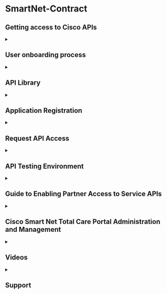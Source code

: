 # SmartNet-Contract

## Getting access to Cisco APIs 


<details>
<summary><h2>User onboarding process</h2></summary>

**Overview**

Cisco Services APIs are available only to Cisco Smart Net Total Care (SNTC) (https://www.cisco.com/c/m/en_us/customer-experience/support/smart-net-total-care.html) customers and their designated SNTC reseller Partners. Access is gated through a role-based process administered by the customer organization via the Cisco Services Access Management tool (https://cdceb.cloudapps.cisco.com/csam).

**API users accounts**

Specific registered Cisco.com user accounts (representing the application developer)(https://identity.cisco.com/ui/tenants/global/v1.0/enrollment-ui) are granted access to the Services APIs on behalf of a customer. These API users are then empowered to register unique application integration instances, generate API tokens, and start making API requests to retrieve a customer's service data.

An API user can be either:

**A customer user** - an internal developer who is a member of the customer's organization, previously onboarded to the customer's SNTC portal by the org's Delegated Administrator (DA).
  
**What's a delegated administrator?**

Note: This question is only applicable for Party-based APIs (example PSS API, EF API).
Cisco Service Access Management (CSAM) enables external partners to self-administer role-based user access to various Cisco Service programs. Self-administration is based upon the concept of delegated administration. Access is first granted, by Cisco, to one trusted person at the Customer or Partner Company, who then assumes responsibility for assigning access privileges to the rest of the users at their company.

You may already be using some other tool or process to manage CCO IDs for your users; however, CSAM is needed to perform these additional tasks before gaining access to the API Console:
•Associating user(s) to a party
•Assigning user(s) a role on the API Console

**A partner user** - an external/non-customer developer, whose Cisco.com ID is a member of a SNTC Cisco reseller partner organization. The partner organization must have at least one valid SNTC contract with the delegating customer's organization.

**Granting API access**

The customer SNTC Delagated Administrator grants API access to an API user via the Cisco Services Access Management Tool.

The steps vary slightly for customer vs. partner users:

Granting API access for customer users - https://www.cisco.com/c/dam/en/us/support/docs/services/sntc/Guide-to-Assigning-Customer-API-Roles.pdf

Granting API access for partners users - https://www.cisco.com/c/dam/en/us/support/docs/services/sntc/Guide-to-Assigning-API-Role.pdf

Once the onboarding process is complete, the API user can access the Cisco API Developer Portal to register an application with one-or-more of the Services APIs.

- https://developer.cisco.com/docs/service-apis/#!user-onboarding-process/user-onboarding-process

**Guide**

- https://www.cisco.com/c/en/us/support/docs/services/sntc/onboarding_guide.html

</details>


<details>
<summary><h2>API Library</h2></summary>
  
## Contracts and Coverage
The Contracts API provides details about the contracts associated to the devices in a customer’s inventory. The Coverage API provides a list of all devices that are covered under the selected Cisco Contract number. If a device is not covered by a partner invoking the API, then information like contract number and other related API attributes are marked “confidential”.

## Features
The Contracts API provides the following features:

Supports RESTful interface, using a RAML definition file.
Supports JSON data format
Includes web services that return:
Contracts owned by customers or partners
Devices that are covered by a Cisco Service contract belonging to the customer or partner.
Devices in the inventory that are not covered by Cisco Service contract.  
  
## Contract Details
The contract details API returns details about specific contracts owned by customers or partners for devices in the customer’s inventory.
This API supports filtering, pagination, sorting and chunked transfer encoding. For more information, see General API Feature section for examples and features that allow you to optimize and manipulate the response.

### API URL
GET : https://apx.cisco.com/cs/api/v1/contracts/contract-details  
  
### Sample Request
https://apx.cisco.com/cs/api/v1/contracts/contract-details?customerId=1234

### Sample JSON Response
  
![image](https://user-images.githubusercontent.com/9085386/206316741-dc513793-a4fe-4f4e-bcc0-1b4d3cfabd22.png)
  
  
  
## Product Alerts
Product Alerts API provides information on the latest product alerts for a given partner/customer/inventory. The End of Life (EoL) service provides access to Cisco EoL product data. Customers and partners can request Cisco EoL product information for both hardware and software using a combination of input parameters. The Field Notice and Security Advisory API provides information on hardware and software issues involving Cisco products.

Features
The Cisco Product Information API provides the following features:

Supports RESTful interface, using a RAML definition file.
Supports JSON data format
Includes web services that return:
Field Notice information for a specific device or set of devicess.
Field Notice Bulletin details associated with a field notice.
Hardware End of Life details for a specific hardware device or set of devices.
Hardware Bulletins detail for the associated hardware device.
Security Vulnerability information including the Common Vulnerability and Exposure (CVE) identifiers and Common Vulnerability Scoring System (CVSS) for devices associated with customer ID.
Security Advisory bulletins detail for one or more security advisory IDs associated with the devices.
System Software End of Life details for a specific hardware device or set of devices.
System Software End of Life Bulletins detail for device(s) in the customer’s inventory

## Hardware End Of Life API
The Hardware End-of-Life API retrieves end of life details for a specific hardware device. All request parameters are optional other than “customerId”.

If "neInstanceId" is not provided in the request, the response will contain end of life information for all devices in the customer’s inventory.

This API supports filtering, pagination, sorting and chunked transfer encoding. For more information, see the General API Feature section for examples and features that allow you to optimize and manipulate the response.

###  API URL
GET : https://apx.cisco.com/cs/api/v1/product-alerts/hardware-eol
  
### Sample Request
https://apx.cisco.com/cs/api/v1/product-alerts/hardware-eol?customerId=1234

### Sample JSON Response  
  
![image](https://user-images.githubusercontent.com/9085386/206313991-0887a468-63d9-45dd-98ed-25c008dd28f7.png)
  

**More EOL APIs**
- https://developer.cisco.com/docs/service-apis/#!product-alerts/features
  
### EoX API (End of Life)

- https://developer.cisco.com/docs/support-apis/#!eox
  

## Security Advisory API

The PSIRT API returns security vulnerability information including the Common Vulnerability and Exposure (CVE) identifiers and Common Vulnerability Scoring System (CVSS) for devices associated with customer ID. All request parameters are optional other than “customerId”.

If device ID is not provided in the request, the response will contain security advisory information for all device IDs associated with the customer.

This API supports filtering, pagination, sorting and chunked transfer encoding. For more information, see the General API Feature section for examples and features that allow you to optimize and manipulate the response.

### API URL
GET : https://apx.cisco.com/cs/api/v1/product-alerts/security-advisories
  
### Sample Request
https://apx.cisco.com/cs/api/v1/product-alerts/security-advisories?customerId=1234

### Sample JSON Response
  
![image](https://user-images.githubusercontent.com/9085386/206314708-bc48747d-1109-400c-af2f-3d0781e573c7.png)

**More Security APIs**
- https://developer.cisco.com/docs/service-apis/#!product-alerts/features
  

## Software End Of Life
  
The Software End-of-Life API returns system software end of life details for a specific hardware device. All request parameters are optional other than “customerId”.

If "neInstanceId" is not provided in the request, the response will contain software end of life information for all devices in the inventory of the specified customer.

This API supports filtering, pagination, sorting and chunked transfer encoding. For more information, see the General API Feature section for examples and features that allow you to optimize and manipulate the response.

### API URL
GET : https://apx.cisco.com/cs/api/v1/product-alerts/software-eol  
  
### Sample Request
https://apx.cisco.com/cs/api/v1/product-alerts/software-eol?customerId=1234

### Sample JSON Response  
  
![image](https://user-images.githubusercontent.com/9085386/206315596-127555a2-7a58-44f2-8e55-e0a31f84c8f6.png)
  
  
</details>

<details>
<summary><h2>Application Registration</h2></summary>

Registering an application with the Cisco API Developer Portal generates all the details needed to successfully complete the authentication sequence.

Support APIs applications require an API "access token" in order to authenticate each individual API request. To generate such an access token (typically performed upon startup, or just prior to accessing the API), the application performs an OAuth2 client credentials grant flow. Registering an application with the Cisco API Console generates all the details needed to successfully complete the authentication sequence.

Regarding application registrations:

API users can register multiple applications.

A single application registration can be configured to access one-or-more of the individual Support APIs.

Each registration represents the identity/role/access/permissions of the API user that created it, with regards to any customer data.

Registering an application generates a set of credentials - the Client ID and Client Secret - which are submitted in the OAuth2 authentication request.

These credentials are secrets unique to the registered application, and must be carefully protected, just as a username/password would be. They do not expire, however they can be revoked/regenerated in the API Console by the API user if they are ever compromised (this will likely require re-populating the ID/secret into the runtime configuration of any apps using the old set of secrets.)

- https://developer.cisco.com/docs/support-apis/#!application-registration/application-registration

## Oauth2 Instructions

- https://apiconsole.cisco.com/docs/read/overview/Oauth_20_Topics
  
- https://tools.ietf.org/html/rfc6749  

</details>

<details>
<summary><h2>Request API Access</h2></summary>

1. Go to Developer portal
https://anypoint.mulesoft.com/apiplatform/apx#/portals/organizations/ca3d7533-cd1f-4072-911c-70990d0b7804/apis/86204954/versions/6553043

2. Search for API choosen from API Library

![image](https://user-images.githubusercontent.com/9085386/206319964-fe918ff7-b06f-42b7-a9fb-00cc43b580cb.png)

3. Choose API that matches your request
  
![image](https://user-images.githubusercontent.com/9085386/206320245-f5372102-f4ed-469c-9bc3-18dbf91a2708.png)
  
4. Request API Access
  
![image](https://user-images.githubusercontent.com/9085386/206320531-38e169fc-77c5-4cd7-a0c9-c99f1572f2f9.png)
  
<br>
  
![image](https://user-images.githubusercontent.com/9085386/206320951-6500058d-fca2-490d-94df-a23888f8facb.png)
  
<br>
  
![image](https://user-images.githubusercontent.com/9085386/206321110-92aed4b0-5d65-45b2-8f16-084a4297719c.png)
  
<br>

5. Verify API
  
<br>
  
![image](https://user-images.githubusercontent.com/9085386/206321420-c2c6a2e9-cb8e-4aba-93f8-02ff855485fa.png)
  
  
</details> 
  

<details>
<summary><h2>API Testing Environment</h2></summary>
  
How do I run and test the "HelloWorld" API on the Cisco env using OAuth 2.0?

The Hello API is a RESTful API built specifically to serve as the starting point for learning how to interact with APIs that are securely exposed through Cisco's API Console. APIs are protected using OAuth 2.0 standard. There are 3 steps involved to make a successful API call.

Step 1: Register an Application to use the HelloWorld API
Please refer to “How do I register an application for APIs?” (above)

Step 2: Generate an Access Token
Please refer to https://apiconsole.cisco.com/files/Token_Access.pdf
Access tokens can be generated using this OAuth 2.0 Spec guide (token developer guide) based on the grant type you choose. Every Access Token is valid for 60 min. After 60 min the application will have to request a new access token.

Step 3: Make an API request
Make a https GET request to https://api.cisco.com/hello and Pass the Access Token from Step 2 as part of the Request header; e.g., Authorization: Bearer
Functionally, the API concatenates the string "hello" to the single path parameter passed. If no path parameter is passed, it simply echoes back "Hello World".  
  
</details>
  
<details>
<summary><h2>Guide to Enabling Partner Access to Service APIs</h2></summary>
<br>
- https://www.cisco.com/c/dam/en/us/support/docs/services/sntc/Guide-to-Assigning-Customer-API-Roles.pdf

</details>

<details>
<summary><h2>Cisco Smart Net Total Care Portal Administration and Management</h2></summary>

## Manage Portal Access

A customer administrator can grant or remove access to specific types of information, capabilities, and inventories and segments on a user-by-user basis. Complete these steps in order to control these rights:

Log into the Smart Net Total Care portal.
From the Admin dashboard, click in order to maximize the Users pane.
Choose the user from the list.
Select Actions > Manage Access.
Check or uncheck the items that are listed in order to control access. These are the available options:
Information:
Product alerts
Device configuration
LOA privilege information (only available for CBR Administrator or CBR User)
Service API Access (only available for CBR Administrator)
Capabilities:
Service Coverage Management
Alert Management
Update Device Site Information
You can also control access to individual inventory or segment installed base data.
Click Confirm in order to save your selections. The user should experience the new permissions upon their next login to the portal.

## Request Partner Delegated Administrator (For Partners Only)
Partners selling Smart Net Total Care who access the portal to support their customers or who use SNTC for their own Partner company need to ensure the Partner company has a DA assigned. This allows them to manage Partner users and be granted access to their customers' data in the SNTC portal in a Cisco Branded Reseller (CBR) role (either as a CBR Administrator or CBR User).

Complete these steps in order to assign a DA for your partner company:

Login to the Partner Self-Service tool with your CCO ID.
Click View Profile to see a list of administrators for your partner company
Select one administrator to nominate as the Delegated Admin.
Send an email to sntc-support@cisco.com to nominate your partner admin as the Delegated Admin.
(If the partner is in the China region send the email to chinese-tac@cisco.com)
Subject line: Partner Delegated Administrator Setup Request
Content: Provide the CCO ID, company name, and email address of your nominee and the SNTC contract # of the customer for which you will have a CBR role in the portal
Cisco will setup the Delegated Admin for your partner company and send an email notifying that they have been nominated to become the DA. The email provides a link to accept the Terms and Conditions which they must click to Accept.

The DA can then follow the steps to Add New Users to the Portal and Assign Roles including nominate another user from their partner company as a DA. Once users are associated with the partner company, customers can then follow steps to Add Partners to the Portal and Assign Roles. A customer can also grant their Partner CBR Admin the right to add other partner users to the portal on their own. Follow the steps to give CBR Administrator Rights to Add Partner Users.

</details>


<details>
<summary><h2>Videos</h2></summary>

- https://www.cisco.com/c/en/us/support/services/sntc-portal/video-resources.html?videoId=5384974006001

</details>


<details>
<summary><h2>Support</h2></summary>

- https://apiconsole.cisco.com/Support  

- For Onboarding support questions please contact partner-integrations@cisco.com.

- For Production support questions please follow the instructions at https://www.cisco.com/E-Learning/gbo-ccw/cdc_bulk/Cisco_Commerce_Misc/B2B_Support.pdf to open a case.

> Note: Partner Onboarding Environment (POE) is the recommended environment to test your solution. DO NOT TEST in CISCO’s PRODUCTION ENVIRONMENT. A subset of your production data has been provisioned in this test environment for your convenience. The data subset replication takes place after every Cisco quarterly release and hence available subset is as of Cisco release date.

<details>
<summary><h2>Blogs</h2></summary>

- https://community.cisco.com/t5/pss-documentation-library/request-access-to-the-pss-apis/ta-p/4094595

</details>

<details>
<summary><h2>Extras</h2></summary>

## Find a Contract Number and Add Access to Your Contract Number

- https://www.cisco.com/c/en/us/support/docs/security/web-security-appliance/118223-qanda-csa-00.html

/details>
